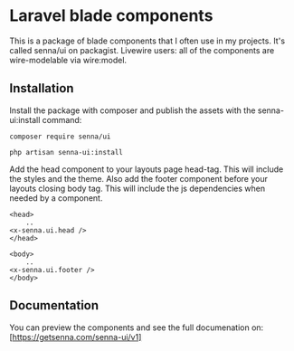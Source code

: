 # Laravel blade components

This is a package of blade components that I often use in my projects. It's called senna/ui on packagist. 
Livewire users: all of the components are wire-modelable via wire:model.

## Installation

Install the package with composer and publish the assets with the senna-ui:install command:

```
composer require senna/ui
```
```
php artisan senna-ui:install
```

Add the head component to your layouts page head-tag. This will include the styles and the theme. Also add the footer component before your layouts closing body tag. This will include the js dependencies when needed by a component.

```
<head>
    ..
<x-senna.ui.head />
</head>

<body>
    ..
<x-senna.ui.footer />
</body>
```

## Documentation

You can preview the components and see the full documenation on: [https://getsenna.com/senna-ui/v1]